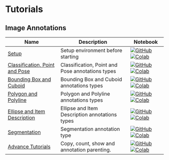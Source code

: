 # Tutorials

## Image Annotations
| Name | Description | Notebook |
| --- | --- | --- |
| [Setup](annotations_image/setup/chapter.md) | Setup environment before starting | [![GitHub](https://badgen.net/badge/icon/github?icon=github&label)](tutorials/annotations_image/setup/chapter.ipynb) [![Colab](https://colab.research.google.com/assets/colab-badge.svg)](tutorials/annotations_image/setup/chapter.ipynb) |
| [Classification, Point and Pose](annotations_image/classification_point_and_pose/chapter.md) | Classification, Point and Pose annotations types | [![GitHub](https://badgen.net/badge/icon/github?icon=github&label)](tutorials/annotations_image/classification_point_and_pose/chapter.ipynb) [![Colab](https://colab.research.google.com/assets/colab-badge.svg)](tutorials/annotations_image/classification_point_and_pose/chapter.ipynb) |
| [Bounding Box and Cuboid](annotations_image/bounding_box_and_cuboid/chapter.md) | Bounding Box and Cuboid annotations types | [![GitHub](https://badgen.net/badge/icon/github?icon=github&label)](tutorials/annotations_image/bounding_box_and_cuboid/chapter.ipynb) [![Colab](https://colab.research.google.com/assets/colab-badge.svg)](tutorials/annotations_image/bounding_box_and_cuboid/chapter.ipynb) |
| [Polygon and Polyline](annotations_image/polygon_and_polyline/chapter.md) | Polygon and Polyline annotations types | [![GitHub](https://badgen.net/badge/icon/github?icon=github&label)](tutorials/annotations_image/polygon_and_polyline/chapter.ipynb) [![Colab](https://colab.research.google.com/assets/colab-badge.svg)](tutorials/annotations_image/polygon_and_polyline/chapter.ipynb) |
| [Ellipse and Item Description](annotations_image/ellipse_and_item_description/chapter.md) | Ellipse and Item Description annotations types | [![GitHub](https://badgen.net/badge/icon/github?icon=github&label)](tutorials/annotations_image/ellipse_and_item_description/chapter.ipynb) [![Colab](https://colab.research.google.com/assets/colab-badge.svg)](tutorials/annotations_image/ellipse_and_item_description/chapter.ipynb) |
| [Segmentation](annotations_image/segmentation/chapter.md) | Segmentation annotation type | [![GitHub](https://badgen.net/badge/icon/github?icon=github&label)](tutorials/annotations_image/segmentation/chapter.ipynb) [![Colab](https://colab.research.google.com/assets/colab-badge.svg)](tutorials/annotations_image/segmentation/chapter.ipynb) |
| [Advance Tutorials](annotations_image/advance_tutorials/chapter.md) | Copy, count, show and annotation parenting. | [![GitHub](https://badgen.net/badge/icon/github?icon=github&label)](tutorials/annotations_image/advance_tutorials/chapter.ipynb) [![Colab](https://colab.research.google.com/assets/colab-badge.svg)](tutorials/annotations_image/advance_tutorials/chapter.ipynb) |